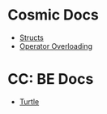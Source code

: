 # Cosmic Docs
- [Structs](cosmic/structs.md)
- [Operator Overloading](cosmic/operators.md)

# CC: BE Docs
- [Turtle](cc/turtle.md)
